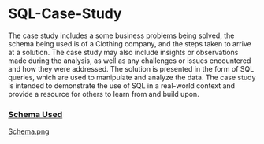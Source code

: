 # SQL-Case-Study
The case study includes a some business problems being solved, the schema being used is of a Clothing company, and the steps taken to arrive at a solution.
The case study may also include insights or observations made during the analysis, as well as any challenges or issues encountered and how they were addressed. The solution is presented in the form of SQL queries, which are used to manipulate and analyze the data. The case study is intended to demonstrate the use of SQL in a real-world context and provide a resource for others to learn from and build upon.

### <ins>Schema Used<ins>
[Schema.png](https://postimg.cc/H8kvdSZG)
